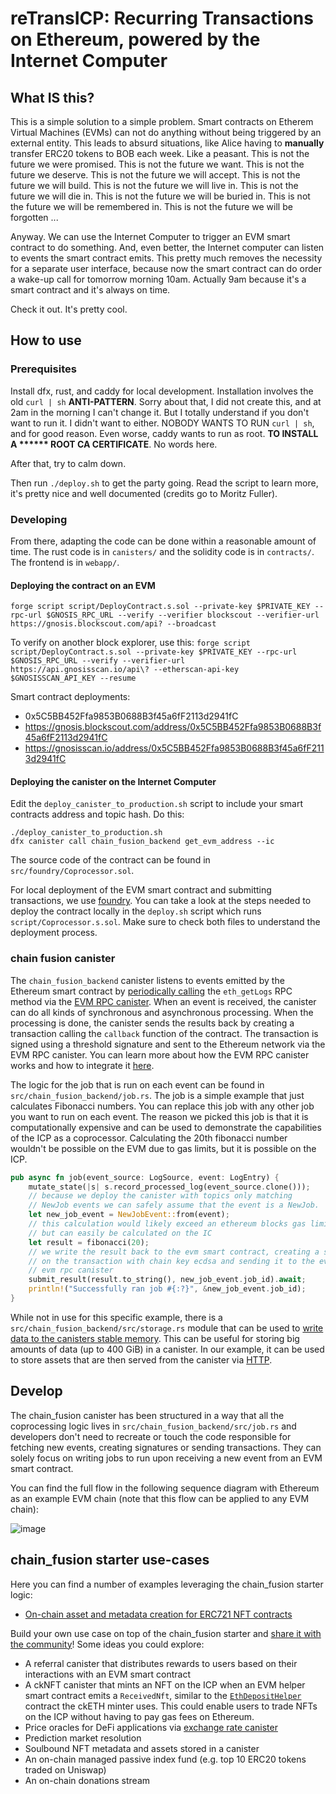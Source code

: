 # reTransICP: Recurring Transactions on Ethereum, powered by the Internet Computer

## What IS this?

This is a simple solution to a simple problem.
Smart contracts on Etherem Virtual Machines (EVMs) can not do anything without being triggered by an external entity. This leads to absurd situations, like Alice having to **manually** transfer ERC20 tokens to BOB each week. Like a peasant. This is not the future we were promised. This is not the future we want. This is not the future we deserve. This is not the future we will accept. This is not the future we will build. This is not the future we will live in. This is not the future we will die in. This is not the future we will be buried in. This is not the future we will be remembered in. This is not the future we will be forgotten ...

Anyway. We can use the Internet Computer to trigger an EVM smart contract to do something. And, even better, the Internet computer can listen to events the smart contract emits. This pretty much removes the necessity for a separate user interface, because now the smart contract can do order a wake-up call for tomorrow morning 10am. Actually 9am because it's a smart contract and it's always on time.

Check it out. It's pretty cool.

## How to use

### Prerequisites

Install dfx, rust, and caddy for local development. Installation involves the old `curl | sh` **ANTI-PATTERN**. Sorry about that, I did not create this, and at 2am in the morning I can't change it. But I totally understand if you don't want to run it. I didn't want to either. NOBODY WANTS TO RUN `curl | sh`, and for good reason.
Even worse, caddy wants to run as root. **TO INSTALL A \*\*\*\*\*\* ROOT CA CERTIFICATE**. No words here.

After that, try to calm down.

Then run `./deploy.sh` to get the party going. Read the script to learn more, it's pretty nice and well documented (credits go to Moritz Fuller).

### Developing

From there, adapting the code can be done within a reasonable amount of time. The rust code is in `canisters/` and the solidity code is in `contracts/`. The frontend is in `webapp/`.

#### Deploying the contract on an EVM

`forge script script/DeployContract.s.sol --private-key $PRIVATE_KEY --rpc-url $GNOSIS_RPC_URL --verify --verifier blockscout --verifier-url https://gnosis.blockscout.com/api? --broadcast`

To verify on another block explorer, use this:
`forge script script/DeployContract.s.sol --private-key $PRIVATE_KEY --rpc-url $GNOSIS_RPC_URL --verify --verifier-url https://api.gnosisscan.io/api\? --etherscan-api-key $GNOSISSCAN_API_KEY --resume`

Smart contract deployments:

- 0x5C5BB452Ffa9853B0688B3f45a6fF2113d2941fC
- https://gnosis.blockscout.com/address/0x5C5BB452Ffa9853B0688B3f45a6fF2113d2941fC
- https://gnosisscan.io/address/0x5C5BB452Ffa9853B0688B3f45a6fF2113d2941fC

#### Deploying the canister on the Internet Computer

Edit the `deploy_canister_to_production.sh` script to include your smart contracts address and topic hash.
Do this:

```
./deploy_canister_to_production.sh
dfx canister call chain_fusion_backend get_evm_address --ic
```

The source code of the contract can be found in `src/foundry/Coprocessor.sol`.

For local deployment of the EVM smart contract and submitting transactions, we use [foundry](https://github.com/foundry-rs/foundry). You can take a look at the steps needed to deploy the contract locally in the `deploy.sh` script which runs `script/Coprocessor.s.sol`. Make sure to check both files to understand the deployment process.

### chain fusion canister

The `chain_fusion_backend` canister listens to events emitted by the Ethereum smart contract by [periodically calling](https://internetcomputer.org/docs/current/developer-docs/smart-contracts/advanced-features/periodic-tasks/#timers) the `eth_getLogs` RPC method via the [EVM RPC canister](https://github.com/internet-computer-protocol/evm-rpc-canister). When an event is received, the canister can do all kinds of synchronous and asynchronous processing. When the processing is done, the canister sends the results back by creating a transaction calling the `callback` function of the contract. The transaction is signed using a threshold signature and sent to the Ethereum network via the EVM RPC canister. You can learn more about how the EVM RPC canister works and how to integrate it [here](https://internetcomputer.org/docs/current/developer-docs/multi-chain/ethereum/evm-rpc/overview).

The logic for the job that is run on each event can be found in `src/chain_fusion_backend/job.rs`. The job is a simple example that just calculates Fibonacci numbers. You can replace this job with any other job you want to run on each event. The reason we picked this job is that it is computationally expensive and can be used to demonstrate the capabilities of the ICP as a coprocessor. Calculating the 20th fibonacci number wouldn't be possible on the EVM due to gas limits, but it is possible on the ICP.

```rust
pub async fn job(event_source: LogSource, event: LogEntry) {
    mutate_state(|s| s.record_processed_log(event_source.clone()));
    // because we deploy the canister with topics only matching
    // NewJob events we can safely assume that the event is a NewJob.
    let new_job_event = NewJobEvent::from(event);
    // this calculation would likely exceed an ethereum blocks gas limit
    // but can easily be calculated on the IC
    let result = fibonacci(20);
    // we write the result back to the evm smart contract, creating a signature
    // on the transaction with chain key ecdsa and sending it to the evm via the
    // evm rpc canister
    submit_result(result.to_string(), new_job_event.job_id).await;
    println!("Successfully ran job #{:?}", &new_job_event.job_id);
}
```

While not in use for this specific example, there is a `src/chain_fusion_backend/src/storage.rs` module that can be used to [write data to the canisters stable memory](https://github.com/dfinity/stable-structures/tree/main). This can be useful for storing big amounts of data (up to 400 GiB) in a canister. In our example, it can be used to store assets that are then served from the canister via [HTTP](https://internetcomputer.org/how-it-works/smart-contracts-serve-the-web/).

## Develop

The chain_fusion canister has been structured in a way that all the coprocessing logic lives in `src/chain_fusion_backend/src/job.rs` and developers don't need to recreate or touch the code responsible for fetching new events, creating signatures or sending transactions. They can solely focus on writing jobs to run upon receiving a new event from an EVM smart contract.

You can find the full flow in the following sequence diagram with Ethereum as an example EVM chain (note that this flow can be applied to any EVM chain):

![image](https://github.com/letmejustputthishere/chain-fusion-starter/assets/32162112/22272844-016c-43a0-a087-a861e930726c)

## chain_fusion starter use-cases

Here you can find a number of examples leveraging the chain_fusion starter logic:

- [On-chain asset and metadata creation for ERC721 NFT contracts](https://github.com/letmejustputthishere/chain-fusion-nft-creator)

Build your own use case on top of the chain_fusion starter and [share it with the community](https://github.com/letmejustputthishere/chain-fusion-starter/discussions/10)! Some ideas you could explore:

- A referral canister that distributes rewards to users based on their interactions with an EVM smart contract
- A ckNFT canister that mints an NFT on the ICP when an EVM helper smart contract emits a `ReceivedNft`, similar to the [`EthDepositHelper`](https://github.com/dfinity/ic/blob/master/rs/ethereum/cketh/minter/EthDepositHelper.sol) contract the ckETH minter uses. This could enable users to trade NFTs on the ICP without having to pay gas fees on Ethereum.
- Price oracles for DeFi applications via [exchange rate canister](https://github.com/dfinity/exchange-rate-canister)
- Prediction market resolution
- Soulbound NFT metadata and assets stored in a canister
- An on-chain managed passive index fund (e.g. top 10 ERC20 tokens traded on Uniswap)
- An on-chain donations stream

